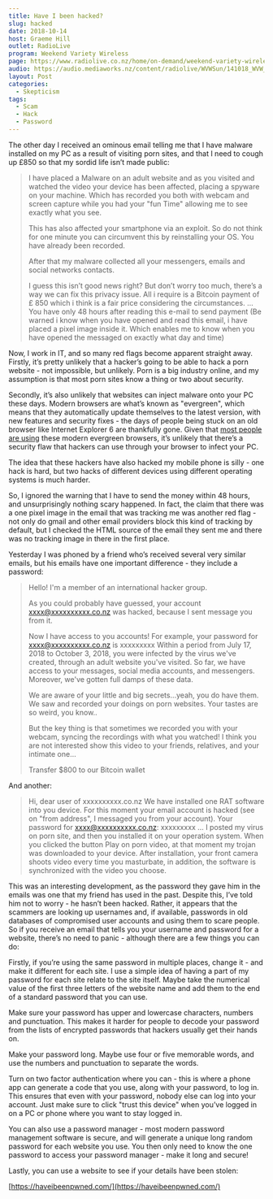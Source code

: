 ```yaml
---
title: Have I been hacked?
slug: hacked
date: 2018-10-14
host: Graeme Hill
outlet: RadioLive
program: Weekend Variety Wireless
page: https://www.radiolive.co.nz/home/on-demand/weekend-variety-wireless/2018/10/weekend-variety-wireless--in-case-you-missed-sunday0.html
audio: https://audio.mediaworks.nz/content/radiolive/WVWSun/141018_WVW_Skepticalthoughts.mp3
layout: Post
categories:
  - Skepticism
tags:
  - Scam
  - Hack
  - Password
---
```


The other day I received an ominous email telling me that I have malware installed on my PC as a result of visiting porn sites, and that I need to cough up £850 so that my sordid life isn’t made public:

<!-- more -->

> I have placed a Malware on an adult website and as you visited and watched the video your device has been affected, placing a spyware on your machine. Which has recorded you both with webcam and screen capture while you had your "fun Time" allowing me to see exactly what you see.
>
> This has also affected your smartphone via an exploit. So do not think for one minute you can circumvent this by reinstalling your OS. You have already been recorded.
>
> After that my malware collected all your messengers, emails and social networks contacts.
>
> I guess this isn’t good news right?
> But don’t worry too much, there’s a way we can fix this privacy issue. All i require is a Bitcoin payment of £ 850  which i think is a fair price considering the circumstances.
> …
> You have only 48 hours after reading this e-mail to send payment (Be warned i know when you have opened and read this email, i have placed a pixel image inside it. Which enables me to know when you have opened the messaged on exactly what day and time)

Now, I work in IT, and so many red flags become apparent straight away. Firstly, it’s pretty unlikely that a hacker’s going to be able to hack a porn website - not impossible, but unlikely. Porn is a big industry online, and my assumption is that most porn sites know a thing or two about security.

Secondly, it’s also unlikely that websites can inject malware onto your PC these days. Modern browsers are what’s known as "evergreen", which means that they automatically update themselves to the latest version, with new features and security fixes - the days of people being stuck on an old browser like Internet Explorer 6 are thankfully gone. Given that [most people are using](http://gs.statcounter.com/browser-market-share) these modern evergreen browsers, it’s unlikely that there’s a security flaw that hackers can use through your browser to infect your PC.

The idea that these hackers have also hacked my mobile phone is silly - one hack is hard, but two hacks of different devices using different operating systems is much harder.

So, I ignored the warning that I have to send the money within 48 hours, and unsurprisingly nothing scary happened. In fact, the claim that there was a one pixel image in the email that was tracking me was another red flag - not only do gmail and other email providers block this kind of tracking by default, but I checked the HTML source of the email they sent me and there was no tracking image in there in the first place.

Yesterday I was phoned by a friend who’s received several very similar emails, but his emails have one important difference - they include a password:

> Hello!
> I'm a member of an international hacker group.
>
> As you could probably have guessed, your account xxxx@xxxxxxxxxx.co.nz was hacked, because I sent message you from it.
>
> Now I have access to you accounts!
> For example, your password for xxxx@xxxxxxxxxx.co.nz is xxxxxxxxx
> Within a period from July 17, 2018 to October 3, 2018, you were infected by the virus we've created, through an adult website you've visited.
> So far, we have access to your messages, social media accounts, and messengers.
> Moreover, we've gotten full damps of these data.
>
> We are aware of your little and big secrets...yeah, you do have them. We saw and recorded your doings on porn websites. Your tastes are so weird, you know..
>
> But the key thing is that sometimes we recorded you with your webcam, syncing the recordings with what you watched!
> I think you are not interested show this video to your friends, relatives, and your intimate one...
>
> Transfer $800 to our Bitcoin wallet

And another:

> Hi, dear user of xxxxxxxxxx.co.nz
> We have installed one RAT software into you device.
> For this moment your email account is hacked (see on "from address", I messaged you from your account).
> Your password for xxxx@xxxxxxxxxx.co.nz: xxxxxxxxx
> …
> I posted my virus on porn site, and then you installed it on your operation system.
> When you clicked the button Play on porn video, at that moment my trojan was downloaded to your device.
> After installation, your front camera shoots video every time you masturbate, in addition, the software is synchronized with the video you choose.

This was an interesting development, as the password they gave him in the emails was one that my friend has used in the past. Despite this, I’ve told him not to worry - he hasn’t been hacked. Rather, it appears that the scammers are looking up usernames and, if available, passwords in old databases of compromised user accounts and using them to scare people. So if you receive an email that tells you your username and password for a website, there’s no need to panic - although there are a few things you can do:

Firstly, if you’re using the same password in multiple places, change it - and make it different for each site. I use a simple idea of having a part of my password for each site relate to the site itself. Maybe take the numerical value of the first three letters of the website name and add them to the end of a standard password that you can use.

Make sure your password has upper and lowercase characters, numbers and punctuation. This makes it harder for people to decode your password from the lists of encrypted passwords that hackers usually get their hands on.

Make your password long. Maybe use four or five memorable words, and use the numbers and punctuation to separate the words.

Turn on two factor authentication where you can - this is where a phone app can generate a code that you use, along with your password, to log in. This ensures that even with your password, nobody else can log into your account. Just make sure to click "trust this device" when you’ve logged in on a PC or phone where you want to stay logged in.

You can also use a password manager - most modern password management software is secure, and will generate a unique long random password for each website you use. You then only need to know the one password to access your password manager - make it long and secure!

Lastly, you can use a website to see if your details have been stolen:

[https://haveibeenpwned.com/](https://haveibeenpwned.com/)
